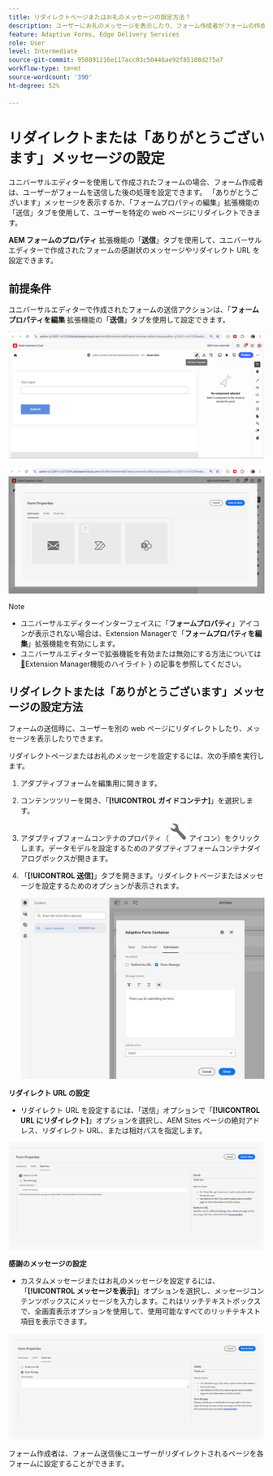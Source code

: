 ```yaml
---
title: リダイレクトページまたはお礼のメッセージの設定方法？
description: ユーザーにお礼のメッセージを表示したり、フォーム作成者がフォームの作成時に設定できる web ページにリダイレクトしたりする方法について説明します。
feature: Adaptive Forms, Edge Delivery Services
role: User
level: Intermediate
source-git-commit: 958891216e117acc03c50446ae92f85108d275a7
workflow-type: tm+mt
source-wordcount: '390'
ht-degree: 52%

---
```


# リダイレクトまたは「ありがとうございます」メッセージの設定

ユニバーサルエディターを使用して作成されたフォームの場合、フォーム作成者は、ユーザーがフォームを送信した後の処理を設定できます。 「ありがとうございます」メッセージを表示するか、「フォームプロパティの編集」拡張機能の「送信」タブを使用して、ユーザーを特定の web ページにリダイレクトできます。

**AEM フォームのプロパティ** 拡張機能の「**送信**」タブを使用して、ユニバーサルエディターで作成されたフォームの感謝状のメッセージやリダイレクト URL を設定できます。

## 前提条件

ユニバーサルエディターで作成されたフォームの送信アクションは、「**フォームプロパティを編集** 拡張機能の「**送信**」タブを使用して設定できます。

![ フォームプロパティアイコン ](/help/forms/assets/ue-form-properties-icon.png)

![ ユニバーサルエディターフォームのプロパティ ](/help/forms/assets/ue-form-properties.png)

>[!NOTE]
>
> * ユニバーサルエディターインターフェイスに「**フォームプロパティ**」アイコンが表示されない場合は、Extension Managerで「**フォームプロパティを編集**」拡張機能を有効にします。
> * ユニバーサルエディターで拡張機能を有効または無効にする方法については [&#128279;](https://developer.adobe.com/uix/docs/extension-manager/feature-highlights/#enablingdisabling-extensions)Extension Manager機能のハイライト &rbrace; の記事を参照してください。

## リダイレクトまたは「ありがとうございます」メッセージの設定方法

フォームの送信時に、ユーザーを別の web ページにリダイレクトしたり、メッセージを表示したりできます。

リダイレクトページまたはお礼のメッセージを設定するには、次の手順を実行します。

1. アダプティブフォームを編集用に開きます。
2. コンテンツツリーを開き、「**[!UICONTROL ガイドコンテナ]**」を選択します。
3. アダプティブフォームコンテナのプロパティ（![アダプティブフォームコンテナのプロパティ](/help/forms/assets/configure-icon.svg) アイコン）をクリックします。データモデルを設定するためのアダプティブフォームコンテナダイアログボックスが開きます。
4. 「**[!UICONTROL 送信]**」タブを開きます。リダイレクトページまたはメッセージを設定するためのオプションが表示されます。

   ![リダイレクトページまたはメッセージを設定するためのガイドコンテナの送信ダイアログ](/help/forms/assets/adaptive-forms-core-components-redirect-page-or-thank-you-message.png)

**リダイレクト URL の設定**

* リダイレクト URL を設定するには、「送信」オプションで「**[!UICONTROL URL にリダイレクト]**」オプションを選択し、AEM Sites ページの絶対アドレス、リダイレクト URL、または相対パスを指定します。

![リダイレクト](/help/edge/docs/forms/universal-editor/assets/redirect-ue.png)

**感謝のメッセージの設定**

* カスタムメッセージまたはお礼のメッセージを設定するには、「**[!UICONTROL メッセージを表示]**」オプションを選択し、メッセージコンテンツボックスにメッセージを入力します。これはリッチテキストボックスで、全画面表示オプションを使用して、使用可能なすべてのリッチテキスト項目を表示できます。

![ 感謝祭 ](/help/edge/docs/forms/universal-editor/assets/thankyou-ue.png)

フォーム作成者は、フォーム送信後にユーザーがリダイレクトされるページを各フォームに設定することができます。


